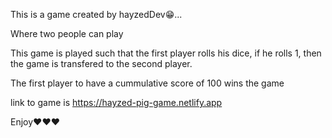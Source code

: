 This is a game created by hayzedDev😁...

Where two people can play

This game is played such that the first player rolls his dice, if he rolls 1, then the game is transfered to the second player.

The first player to have a cummulative score of 100 wins the game

link to game is https://hayzed-pig-game.netlify.app

Enjoy❤️❤️❤️
